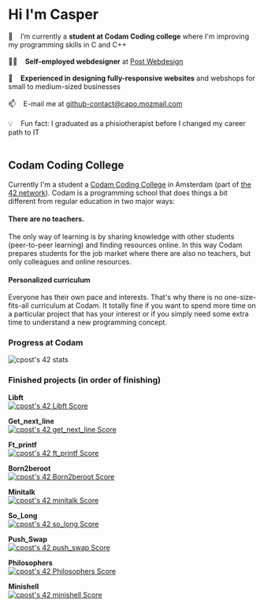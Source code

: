 # Hi I'm Casper

🔭 &nbsp;&nbsp; I’m currently a **student at Codam Coding college** where I'm improving my programming skills in C and C++<br /><br />
👨‍💻 &nbsp;&nbsp; **Self-employed webdesigner** at [Post Webdesign](https://postwebdesign.nl/)<br /><br />
💪 &nbsp;&nbsp; **Experienced in designing fully-responsive websites** and webshops for small to medium-sized businesses<br /><br />
📫 &nbsp;&nbsp; E-mail me at [github-contact@capo.mozmail.com](mailto:github-contact@capo.mozmail.com)<br /><br />
💡 &nbsp;&nbsp; Fun fact: I graduated as a phisiotherapist before I changed my career path to IT<br /><br />

## Codam Coding College

Currently I'm a student a [Codam Coding College](https://codam.nl/) in Amsterdam (part of [the 42 network](https://42.fr/en/network-42/)). Codam is a programming school that does things a bit different from regular education in two major ways: 
#### There are no teachers. 
The only way of learning is by sharing knowledge with other students (peer-to-peer learning) and finding resources online. In this way Codam prepares students for the job market where there are also no teachers, but only colleagues and online resources.
#### Personalized curriculum
Everyone has their own pace and interests. That's why there is no one-size-fits-all curriculum at Codam. It totally fine if you want to spend more time on a particular project that has your interest or if you simply need some extra time to understand a new programming concept.

### Progress at Codam
![cpost's 42 stats](https://badge42.vercel.app/api/v2/cl6apjwgk011109mge7abbxpc/stats?cursusId=21&coalitionId=58)

### Finished projects (in order of finishing)

**Libft**<br />
[![cpost's 42 Libft Score](https://badge42.vercel.app/api/v2/cl6apjwgk011109mge7abbxpc/project/2365116)](https://github.com/The-Friendly-Ghost/Libft)<br />

**Get_next_line**<br />
[![cpost's 42 get_next_line Score](https://badge42.vercel.app/api/v2/cl6apjwgk011109mge7abbxpc/project/2401882)](https://github.com/The-Friendly-Ghost/Get_next_line)<br />

**Ft_printf**<br />
[![cpost's 42 ft_printf Score](https://badge42.vercel.app/api/v2/cl6apjwgk011109mge7abbxpc/project/2419710)](https://github.com/The-Friendly-Ghost/Printf)<br />

**Born2beroot**<br />
[![cpost's 42 Born2beroot Score](https://badge42.vercel.app/api/v2/cl6apjwgk011109mge7abbxpc/project/2401883)](https://github.com/The-Friendly-Ghost)<br />

**Minitalk**<br />
[![cpost's 42 minitalk Score](https://badge42.vercel.app/api/v2/cl6apjwgk011109mge7abbxpc/project/2519866)](https://github.com/The-Friendly-Ghost/Minitalk)<br />

**So_Long**<br />
[![cpost's 42 so_long Score](https://badge42.vercel.app/api/v2/cl6apjwgk011109mge7abbxpc/project/2577107)](https://github.com/The-Friendly-Ghost/So_long)<br />

**Push_Swap**<br />
[![cpost's 42 push_swap Score](https://badge42.vercel.app/api/v2/cl6apjwgk011109mge7abbxpc/project/2488117)](https://github.com/The-Friendly-Ghost/Push_swap)<br />

**Philosophers**<br />
[![cpost's 42 Philosophers Score](https://badge42.vercel.app/api/v2/cl6apjwgk011109mge7abbxpc/project/2734681)](https://github.com/The-Friendly-Ghost/Philosophers)<br />

**Minishell**<br />
[![cpost's 42 minishell Score](https://badge42.vercel.app/api/v2/cl6apjwgk011109mge7abbxpc/project/2734682)](https://github.com/The-Friendly-Ghost/Minishell)<br />


